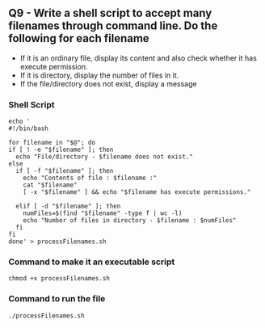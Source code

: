 ## Q9 - Write a shell script to accept many filenames through command line. Do the following for each filename 
+ If it is an ordinary file, display its content and also check whether it has execute permission. 
+ If it is directory, display the number of files in it. 
+ If the file/directory does not exist, display a message

### Shell Script
```
echo '
#!/bin/bash

for filename in "$@"; do
if [ ! -e "$filename" ]; then
  echo "File/directory - $filename does not exist."
else
  if [ -f "$filename" ]; then
    echo "Contents of file : $filename :"
    cat "$filename"
    [ -x "$filename" ] && echo "$filename has execute permissions."

  elif [ -d "$filename" ]; then
    numFiles=$(find "$filename" -type f | wc -l)
    echo "Number of files in directory - $filename : $numFiles"
  fi
fi
done' > processFilenames.sh
```

### Command to make it an executable script
```
chmod +x processFilenames.sh
```


### Command to run the file
```
./processFilenames.sh
```

